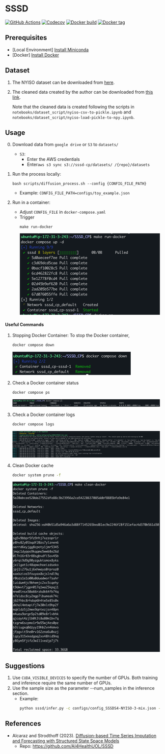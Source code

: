 # SSSD
<p align="left">
  <a href="https://github.com/egpivo/SSSD_CP/actions"><img src="https://github.com/egpivo/SSSD_CP/workflows/Test/badge.svg" alt="GitHub Actions"/></a>
  <a href="https://codecov.io/gh/egpivo/SSSD_CP"><img src="https://codecov.io/gh/egpivo/SSSD_CP/graph/badge.svg?token=gtKjUUupSz" alt="Codecov"/></a>
  <a href="https://hub.docker.com/repository/docker/egpivo/sssd"><img src="https://img.shields.io/docker/automated/egpivo/sssd" alt="Docker build"/></a>
  <a href="https://hub.docker.com/repository/docker/egpivo/sssd"><img src="https://img.shields.io/docker/v/egpivo/sssd" alt="Docker tag"/></a>
</p>

## Prerequisites
- [Local Environment] [Install Miniconda](https://docs.anaconda.com/free/miniconda/miniconda-install/)
- [Docker] [Install Docker](https://docs.docker.com/get-docker/)


## Dataset
1. The NYISO dataset can be downloaded from [here](https://www.nyiso.com/).
2. The cleaned data created by the author can be downloaded from [this link](https://drive.google.com/drive/folders/1dwPkBIHSikhQ5ru3HPQiILSnaGAtP3Yr?usp=sharing).

   Note that the cleaned data is created following the scripts in `notebooks/dataset_script/nyiso-csv-to-pickle.ipynb` and `notebooks/dataset_script/nyiso-load-pickle-to-npy.ipynb`.

## Usage
0. Download data from `google drive` or `S3` to `datasets/`
   - `S3`:
     - Enter the AWS credentials
     - Enter`aws s3 sync s3://sssd-cp/datasets/ /{repo}/datasets`
1. Run the process locally:
    ```shell
    bash scripts/diffusion_process.sh --config {CONFIG_FILE_PATH}
    ```
   - Example: `CONFIG_FILE_PATH=configs/toy_example.json`

2. Run in a container:
   - Adjust `CONFIG_FILE` in `docker-compose.yaml`
   - Trigger
       ```shell
       make run-docker
       ```
     ![img.png](docs/images/img.png)

####  Useful Commands

1. Stopping Docker Container: To stop the Docker container,
    ```bash
    docker compose down
    ```
   ![img.png](docs/images/img_5.png)
2. Check a Docker container status
   ```bash
   docker compose ps
   ```
   ![img_2.png](docs/images/img_2.png)
3. Check a Docker container logs
   ```bash
   docker compose logs
   ```
   ![img_1.png](docs/images/img_1.png)

4. Clean Docker cache
   ```bash
   docker system prune -f
   ```
   ![img_4.png](docs/images/img_4.png)

## Suggestions
1. Use `CUDA_VISIBLE_DEVICES` to specify the number of GPUs. Both training and inference require the same number of GPUs.
2. Use the sample size as the parameter --num_samples in the inference section.
   - Example:
        ```bash
        python sssd/infer.py -c configs/config_SSSDS4-NYISO-3-mix.json --num_samples=128
        ``````


## References
- Alcaraz and Strodthoff (2023). [Diffusion-based Time Series Imputation and Forecasting with Structured State Space Models](https://arxiv.org/pdf/2208.09399.pdf)
  - Repo: https://github.com/AI4HealthUOL/SSSD
